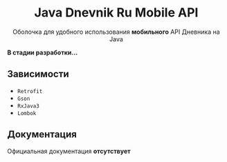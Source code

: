 <h1 align = "center">Java Dnevnik Ru Mobile API</h1>
<p align = "center">Оболочка для удобного использования <strong>мобильного</strong> API Дневника на Java</p>

**В стадии разработки...**

## Зависимости
- `Retrofit`
- `Gson`
- `RxJava3`
- `Lombok`

## Документация
Официальная документация **отсутствует**
